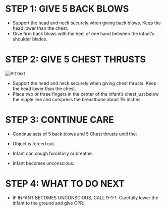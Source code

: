 # STEP 1: GIVE 5 BACK BLOWS

- Support the head and neck securely when
giving back blows. Keep the head lower than the chest.
- Give firm back blows with the heel of one hand between the infant’s shoulder blades.

# STEP 2: GIVE 5 CHEST THRUSTS
![Alt text](C:\Users\WeCanCodeIT\source\repos\FirstAide\frontend\public\Images\childChoking2.jpg)

- Support the head and neck securely when
giving chest thrusts. Keep the head lower than the chest.
- Place two or three fingers in the center of the infant’s chest just below the nipple line and compress the breastbone about 1½ inches.

# STEP 3: CONTINUE CARE

- Continue sets of 5 back blows and 5
  Chest thrusts until the:

- Object is forced out.
- Infant can cough forcefully or breathe.
- Infant becomes unconscious.

# STEP 4: WHAT TO DO NEXT

- IF INFANT BECOMES UNCONSCIOUS, CALL        9-1-1. Carefully lower the infant to the   ground and give CPR.
